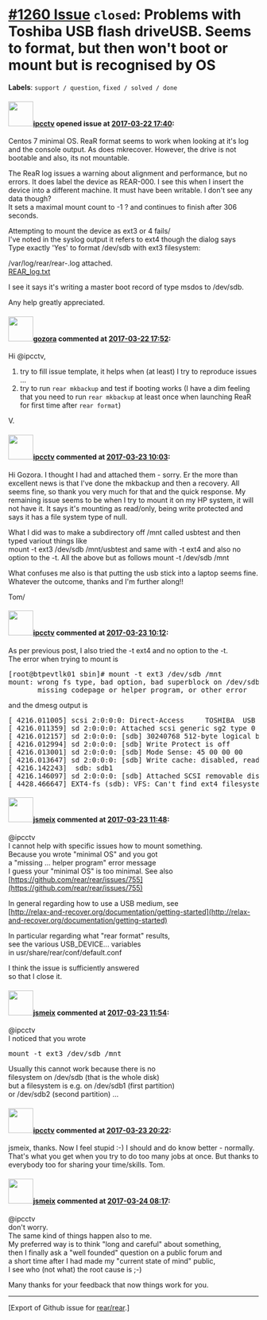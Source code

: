 [\#1260 Issue](https://github.com/rear/rear/issues/1260) `closed`: Problems with Toshiba USB flash driveUSB. Seems to format, but then won't boot or mount but is recognised by OS
==================================================================================================================================================================================

**Labels**: `support / question`, `fixed / solved / done`

#### <img src="https://avatars.githubusercontent.com/u/17221517?v=4" width="50">[ipcctv](https://github.com/ipcctv) opened issue at [2017-03-22 17:40](https://github.com/rear/rear/issues/1260):

Centos 7 minimal OS. ReaR format seems to work when looking at it's log
and the console output. As does mkrecover. However, the drive is not
bootable and also, its not mountable.

The ReaR log issues a warning about alignment and performance, but no
errors. It does label the device as REAR-000. I see this when I insert
the device into a different machine. It must have been writable. I don't
see any data though?  
It sets a maximal mount count to -1 ? and continues to finish after 306
seconds.

Attempting to mount the device as ext3 or 4 fails/  
I've noted in the syslog output it refers to ext4 though the dialog
says  
Type exactly 'Yes' to format /dev/sdb with ext3 filesystem:

/var/log/rear/rear-<machinename>.log attached.  
[REAR\_log.txt](https://github.com/rear/rear/files/862318/REAR_log.txt)

I see it says it's writing a master boot record of type msdos to
/dev/sdb.

Any help greatly appreciated.

#### <img src="https://avatars.githubusercontent.com/u/12116358?u=1c5ba9dcee5ca3082f03029a7fbe647efd30eb49&v=4" width="50">[gozora](https://github.com/gozora) commented at [2017-03-22 17:52](https://github.com/rear/rear/issues/1260#issuecomment-288483980):

Hi @ipcctv,

1.  try to fill issue template, it helps when (at least) I try to
    reproduce issues ...
2.  try to run `rear mkbackup` and test if booting works (I have a dim
    feeling that you need to run `rear mkbackup` at least once when
    launching ReaR for first time after `rear format`)

V.

#### <img src="https://avatars.githubusercontent.com/u/17221517?v=4" width="50">[ipcctv](https://github.com/ipcctv) commented at [2017-03-23 10:03](https://github.com/rear/rear/issues/1260#issuecomment-288671227):

Hi Gozora. I thought I had and attached them - sorry. Er the more than
excellent news is that I've done the mkbackup and then a recovery. All
seems fine, so thank you very much for that and the quick response. My
remaining issue seems to be when I try to mount it on my HP system, it
will not have it. It says it's mounting as read/only, being write
protected and says it has a file system type of null.

What I did was to make a subdirectory off /mnt called usbtest and then
typed variout things like  
mount -t ext3 /dev/sdb /mnt/usbtest and same with -t ext4 and also no
option to the -t. All the above but as follows mount -t /dev/sdb /mnt

What confuses me also is that putting the usb stick into a laptop seems
fine. Whatever the outcome, thanks and I'm further along!!

Tom/

#### <img src="https://avatars.githubusercontent.com/u/17221517?v=4" width="50">[ipcctv](https://github.com/ipcctv) commented at [2017-03-23 10:12](https://github.com/rear/rear/issues/1260#issuecomment-288673564):

As per previous post, I also tried the -t ext4 and no option to the
-t.  
The error when trying to mount is

<pre>
[root@btpevtlk01 sbin]# mount -t ext3 /dev/sdb /mnt
mount: wrong fs type, bad option, bad superblock on /dev/sdb,
       missing codepage or helper program, or other error
</pre>

and the dmesg output is

<pre>
[ 4216.011005] scsi 2:0:0:0: Direct-Access     TOSHIBA  USB FLASH DRIVE  PMAP PQ                : 0 ANSI: 6
[ 4216.011359] sd 2:0:0:0: Attached scsi generic sg2 type 0
[ 4216.012157] sd 2:0:0:0: [sdb] 30240768 512-byte logical blocks: (15.4 GB/14.4                 GiB)
[ 4216.012994] sd 2:0:0:0: [sdb] Write Protect is off
[ 4216.013001] sd 2:0:0:0: [sdb] Mode Sense: 45 00 00 00
[ 4216.013647] sd 2:0:0:0: [sdb] Write cache: disabled, read cache: enabled, doe                sn't support DPO or FUA
[ 4216.142243]  sdb: sdb1
[ 4216.146097] sd 2:0:0:0: [sdb] Attached SCSI removable disk
[ 4428.466647] EXT4-fs (sdb): VFS: Can't find ext4 filesystem
</pre>

#### <img src="https://avatars.githubusercontent.com/u/1788608?u=925fc54e2ce01551392622446ece427f51e2f0ce&v=4" width="50">[jsmeix](https://github.com/jsmeix) commented at [2017-03-23 11:48](https://github.com/rear/rear/issues/1260#issuecomment-288694409):

@ipcctv  
I cannot help with specific issues how to mount something.  
Because you wrote "minimal OS" and you got  
a "missing ... helper program" error message  
I guess your "minimal OS" is too minimal. See also  
[https://github.com/rear/rear/issues/755](https://github.com/rear/rear/issues/755)

In general regarding how to use a USB medium, see  
[http://relax-and-recover.org/documentation/getting-started](http://relax-and-recover.org/documentation/getting-started)

In particular regarding what "rear format" results,  
see the various USB\_DEVICE... variables  
in usr/share/rear/conf/default.conf

I think the issue is sufficiently answered  
so that I close it.

#### <img src="https://avatars.githubusercontent.com/u/1788608?u=925fc54e2ce01551392622446ece427f51e2f0ce&v=4" width="50">[jsmeix](https://github.com/jsmeix) commented at [2017-03-23 11:54](https://github.com/rear/rear/issues/1260#issuecomment-288695700):

@ipcctv  
I noticed that you wrote

<pre>
mount -t ext3 /dev/sdb /mnt
</pre>

Usually this cannot work because there is no  
filesystem on /dev/sdb (that is the whole disk)  
but a filesystem is e.g. on /dev/sdb1 (first partition)  
or /dev/sdb2 (second partition) ...

#### <img src="https://avatars.githubusercontent.com/u/17221517?v=4" width="50">[ipcctv](https://github.com/ipcctv) commented at [2017-03-23 20:22](https://github.com/rear/rear/issues/1260#issuecomment-288848498):

jsmeix, thanks. Now I feel stupid :-) I should and do know better -
normally. That's what you get when you try to do too many jobs at once.
But thanks to everybody too for sharing your time/skills. Tom.

#### <img src="https://avatars.githubusercontent.com/u/1788608?u=925fc54e2ce01551392622446ece427f51e2f0ce&v=4" width="50">[jsmeix](https://github.com/jsmeix) commented at [2017-03-24 08:17](https://github.com/rear/rear/issues/1260#issuecomment-288959869):

@ipcctv  
don't worry.  
The same kind of things happen also to me.  
My preferred way is to think "long and careful" about something,  
then I finally ask a "well founded" question on a public forum and  
a short time after I had made my "current state of mind" public,  
I see who (not what) the root cause is ;-)

Many thanks for your feedback that now things work for you.

------------------------------------------------------------------------

\[Export of Github issue for
[rear/rear](https://github.com/rear/rear).\]
